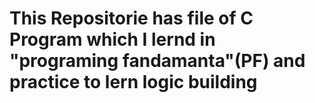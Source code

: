 # This Repositorie has file of C Program which I lernd in "programing fandamanta"(PF) and practice to lern logic building
